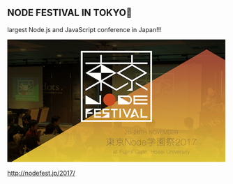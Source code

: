 ## NODE FESTIVAL IN TOKYO🗼

largest Node.js and JavaScript conference in Japan!!!

![](../../images/nodefest.png)

http://nodefest.jp/2017/
